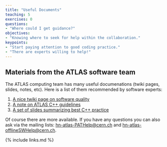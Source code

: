 ```yaml
---
title: "Useful Documents"
teaching: 5
exercises: 0
questions:
- "Where could I get guidance?"
objectives:
- "Knowing where to seek for help within the collaboration."
keypoints:
- "Start paying attention to good coding practice."
- "There are experts willing to help!"
---
```


## Materials from the ATLAS software team

The ATLAS computing team has many useful documenations (twiki pages, slides, notes, etc). Here is a list of them recommended by software experts:

1. [A nice twiki page on software quality](https://twiki.cern.ch/twiki/bin/viewauth/AtlasComputing/SoftwareQuality)
2. [A note on ATLAS C++ guidelines](http://atlas-computing.web.cern.ch/atlas-computing/projects/qa/draft_guidelines.pdf)
3. [A set of slides summarizing best C++ practice](https://indico.cern.ch/event/829411/contributions/3564510/attachments/1913272/3163600/2019-09-24-cxx.pdf)

Of course there are more available. If you have any questions you can also ask via the mailing lists: hn-atlas-PATHelp@cern.ch and hn-atlas-offlineSWHelp@cern.ch.

{% include links.md %}

